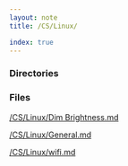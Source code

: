 ```yaml
---
layout: note
title: /CS/Linux/

index: true
---
```

<h3>Directories</h3>

<h3>Files</h3>

<a href='/notes/CS/Linux/Dim%20Brightness.html'>/CS/Linux/Dim Brightness.md</a>

<a href='/notes/CS/Linux/General.html'>/CS/Linux/General.md</a>

<a href='/notes/CS/Linux/wifi.html'>/CS/Linux/wifi.md</a>

